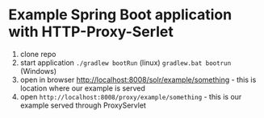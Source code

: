 Example Spring Boot application with HTTP-Proxy-Serlet
======================================================

1. clone repo
2. start application `./gradlew bootRun` (linux) `gradlew.bat bootrun` (Windows)
3. open in browser <http://localhost:8008/solr/example/something> - this is location where our example is served
4. open `http://localhost:8008/proxy/example/something` - this is our example served through ProxyServlet